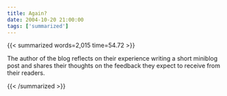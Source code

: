 ```yaml
---
title: Again?
date: 2004-10-20 21:00:00
tags: ['summarized']
---
```


{{< summarized words=2,015 time=54.72 >}}

The author of the blog reflects on their experience writing a short miniblog post and shares their thoughts on the feedback they expect to receive from their readers.

{{< /summarized >}}